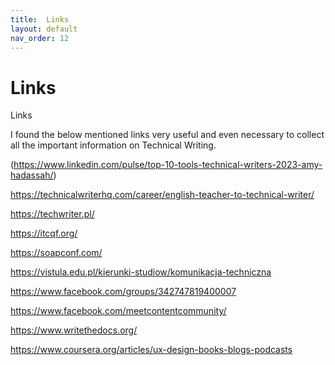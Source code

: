 ```yaml
---
title:  Links
layout: default
nav_order: 12
---
```



# Links
Links

I found the below mentioned links very useful and even necessary to collect all the important information on Technical Writing.

(https://www.linkedin.com/pulse/top-10-tools-technical-writers-2023-amy-hadassah/)

https://technicalwriterhq.com/career/english-teacher-to-technical-writer/

https://techwriter.pl/

https://itcqf.org/

https://soapconf.com/

https://vistula.edu.pl/kierunki-studiow/komunikacja-techniczna

https://www.facebook.com/groups/342747819400007

https://www.facebook.com/meetcontentcommunity/

https://www.writethedocs.org/

https://www.coursera.org/articles/ux-design-books-blogs-podcasts


